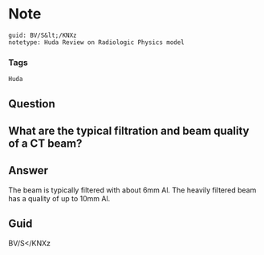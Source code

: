 # Note
```
guid: BV/S&lt;/KNXz
notetype: Huda Review on Radiologic Physics model
```

### Tags
```
Huda
```

## Question
<h2>What are the typical filtration and beam quality of a CT beam?</h2>

## Answer
<section>
<p>The beam is typically filtered with about 6mm Al. The heavily filtered beam has a quality of up to 10mm Al.</p>

</section>

## Guid
BV/S</KNXz
